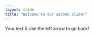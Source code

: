 ```yaml
---
layout: slide
title: "Welcome to our second slide!"
---
```

Your text 5
Use the left arrow to go back!
